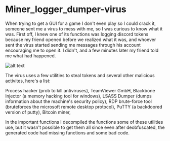 # Miner_logger_dumper-virus

When trying to get a GUI for a game I don't even play so I could crack it, someone sent me a virus to mess with me, so I was curious to know what it was.
First off, I knew one of its functions was logging discord tokens because my friend opened before we realized what it was, and whoever sent the virus started sending me messages through his account encouraging me to open it. I didn't, and a few minutes later my friend told me what had happened.

![alt text](https://i.imgur.com/bW2ceaW.png)

The virus uses a few utilities to steal tokens and several other malicious activites, here's a list:

Process hacker (prob to kill antiviruses),
TeamViewer GmbH,
Blackbone Injector (a memory hacking tool for windows),
LSASS Dumper (dumps information about the machine's security policy),
RDP brute-force tool (bruteforces the microsoft remote desktop protocol),
PuTTY (a backdoored version of putty),
Bitcoin miner,

In the important functions I decompiled the functions some of these utilities use, but it wasn't possible to get them all since even after deobfuscated, the generated code had missing functions and some bad code.
